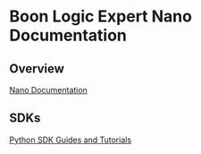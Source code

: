 # Boon Logic Expert Nano Documentation

## Overview

[Nano Documentation](https://boonlogic.github.io/expert-rest-api/UI-docs)

## SDKs

[Python SDK Guides and Tutorials](https://boonlogic.github.io/expert-python-sdk/docs/python-docs)


